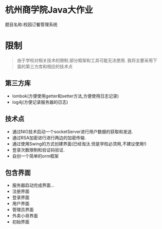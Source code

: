 # 杭州商学院Java大作业

题目名称:校园订餐管理系统

# 限制

> 由于学校对相关技术的限制.部分框架和工具可能无法使用.
> 我将主要采用下面的第三方库和相应的技术点

## 第三方库
* lombok(方便使用getter和setter方法,方便使用日志记录)
* log4j(方便记录服务器的日志)

## 技术点
* 通过NIO技术启动一个socketServer进行用户数据的获取和发送.
* 通过RSA加密进行进行两边的加密传输.
* 通过使用Swing的方式创建界面(已经淘汰.但是学校必须用,不建议使用!)
* 登录次数限制和验证码验证.
* 自创一个简单的orm框架

## 包含界面
* 服务器启动完成界面...
* 注册界面
* 登录界面
* 用户界面
* 管理员界面
* 外卖小哥界面
* 初始界面


